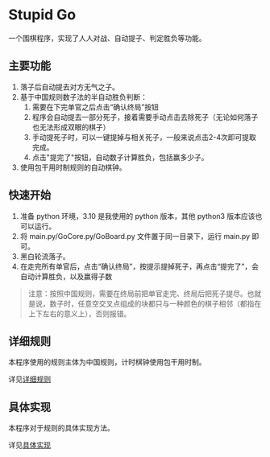 # Stupid Go
一个围棋程序，实现了人人对战、自动提子、判定胜负等功能。

## 主要功能

1. 落子后自动提去对方无气之子。
2. 基于中国规则数子法的半自动胜负判断：
   1. 需要在下完单官之后点击“确认终局”按钮
   2. 程序会自动提去一部分死子，接着需要手动点击去除死子（无论如何落子也无法形成双眼的棋子）
   3. 手动提死子时，可以一键提掉与相关死子，一般来说点击2-4次即可提取完成。
   4. 点击"提完了"按钮，自动数子计算胜负，包括赢多少子。
3. 使用包干用时制规则的自动棋钟。

## 快速开始
1. 准备 python 环境，3.10 是我使用的 python 版本，其他 python3 版本应该也可以运行。
2. 将 main.py/GoCore.py/GoBoard.py 文件置于同一目录下，运行 main.py 即可。
3. 黑白轮流落子。
4. 在走完所有单官后，点击“确认终局”，按提示提掉死子，再点击“提完了”，会自动计算胜负，以及赢得子数

> 注意：按照中国规则，需要在终局前把单官走完、终局后把死子提尽。也就是说，数子时，任意空交叉点组成的块都只与一种颜色的棋子相邻（都指在上下左右的意义上），否则报错。

## 详细规则
本程序使用的规则主体为中国规则，计时棋钟使用包干用时制。

详见[详细规则](./docs/详细规则.md)

## 具体实现

本程序对于规则的具体实现方法。

详见[具体实现](./docs/具体实现.md)

